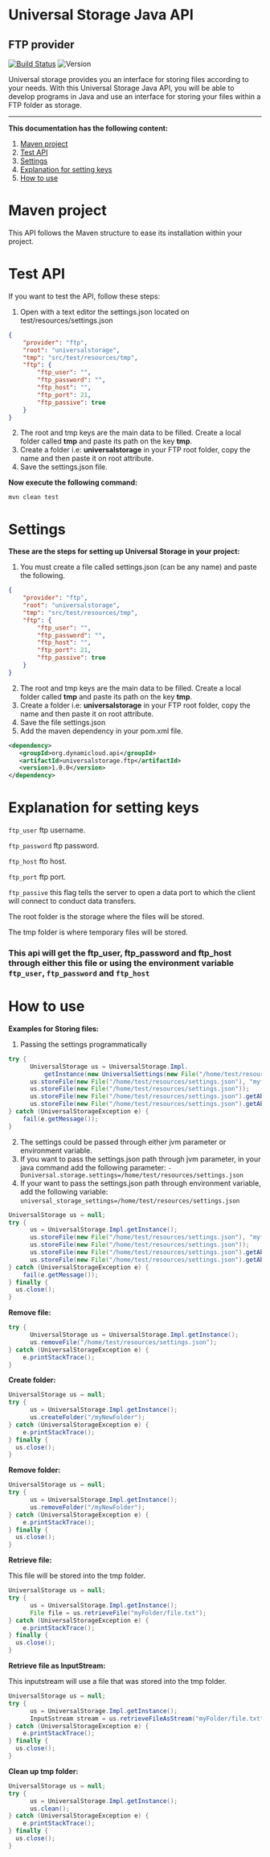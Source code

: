 # Universal Storage Java API
## FTP provider

[![Build Status](https://travis-ci.org/dynamicloud/universal_storage_java_ftp_api.svg?branch=master)](https://travis-ci.org/dynamicloud/universal_storage_java_ftp_api)
![Version](https://img.shields.io/badge/api-v1.0.0-brightgreen.svg)

Universal storage provides you an interface for storing files according to your needs. With this Universal Storage Java API, you will be able to develop programs in Java and use an interface for storing your files within a FTP folder as storage.

<hr>

**This documentation has the following content:**

1. [Maven project](maven-project)
2. [Test API](#test-api)
3. [Settings](#settings)
4. [Explanation for setting keys](#explanation-for-setting-keys)
5. [How to use](#how-to-use)

# Maven project
This API follows the Maven structure to ease its installation within your project.

# Test API
If you want to test the API, follow these steps:

1. Open with a text editor the settings.json located on test/resources/settings.json
```json
{
	"provider": "ftp",
	"root": "universalstorage",
	"tmp": "src/test/resources/tmp",
	"ftp": {
		"ftp_user": "",
		"ftp_password": "",
		"ftp_host": "",
		"ftp_port": 21,
		"ftp_passive": true
	}
}
```
2. The root and tmp keys are the main data to be filled.  Create a local folder called **tmp** and paste its path on the key **tmp**.
3. Create a folder i.e: **universalstorage** in your FTP root folder, copy the name and then paste it on root attribute.
4. Save the settings.json file.

**Now execute the following command:**

`mvn clean test` 

# Settings
**These are the steps for setting up Universal Storage in your project:**
1. You must create a file called settings.json (can be any name) and paste the following. 
```json
{
	"provider": "ftp",
	"root": "universalstorage",
	"tmp": "src/test/resources/tmp",
	"ftp": {
		"ftp_user": "",
		"ftp_password": "",
		"ftp_host": "",
		"ftp_port": 21,
		"ftp_passive": true
	}
}
```
2. The root and tmp keys are the main data to be filled.  Create a local folder called **tmp** and paste its path on the key **tmp**.
3. Create a folder i.e: **universalstorage** in your FTP root folder, copy the name and then paste it on root attribute.
4. Save the file settings.json
5. Add the maven dependency in your pom.xml file.

```xml
<dependency>
   <groupId>org.dynamicloud.api</groupId>
   <artifactId>universalstorage.ftp</artifactId>
   <version>1.0.0</version>
</dependency>
```

# Explanation for setting keys
`ftp_user` ftp username. 

`ftp_password` ftp password.

`ftp_host` fto host.

`ftp_port` ftp port.

`ftp_passive` this flag tells the server to open a data port to which the client will connect to conduct data transfers.

The root folder is the storage where the files will be stored.

The tmp folder is where temporary files will be stored.

### This api will get the ftp_user, ftp_password and ftp_host through either this file or using the environment variable `ftp_user`, `ftp_password` and `ftp_host`

# How to use
**Examples for Storing files:**

1. Passing the settings programmatically
```java
try {
      UniversalStorage us = UniversalStorage.Impl.
          getInstance(new UniversalSettings(new File("/home/test/resources/settings.json")));
      us.storeFile(new File("/home/test/resources/settings.json"), "myfolder/innerfolder");
      us.storeFile(new File("/home/test/resources/settings.json"));
      us.storeFile(new File("/home/test/resources/settings.json").getAbsolutePath(), "myfolder/innerfolder");
      us.storeFile(new File("/home/test/resources/settings.json").getAbsolutePath());
} catch (UniversalStorageException e) {
    fail(e.getMessage());
}
```
2. The settings could be passed through either jvm parameter or environment variable.
3. If you want to pass the settings.json path through jvm parameter, in your java command add the following parameter:
     `-Duniversal.storage.settings=/home/test/resources/settings.json`
4. If your want to pass the settings.json path through environment variable, add the following variable:
     `universal_storage_settings=/home/test/resources/settings.json`

```java
UniversalStorage us = null;
try {
      us = UniversalStorage.Impl.getInstance();
      us.storeFile(new File("/home/test/resources/settings.json"), "myfolder/innerfolder");
      us.storeFile(new File("/home/test/resources/settings.json"));
      us.storeFile(new File("/home/test/resources/settings.json").getAbsolutePath(), "myfolder/innerfolder");
      us.storeFile(new File("/home/test/resources/settings.json").getAbsolutePath());
} catch (UniversalStorageException e) {
    fail(e.getMessage());
} finally {
  us.close();
}
```

**Remove file:**
```java
try {
      UniversalStorage us = UniversalStorage.Impl.getInstance();
      us.removeFile("/home/test/resources/settings.json");
} catch (UniversalStorageException e) {
    e.printStackTrace();
}

```

**Create folder:**

```java
UniversalStorage us = null;
try {
      us = UniversalStorage.Impl.getInstance();
      us.createFolder("/myNewFolder");
} catch (UniversalStorageException e) {
    e.printStackTrace();
} finally {
  us.close();
}

```

**Remove folder:**
```java
UniversalStorage us = null;
try {
      us = UniversalStorage.Impl.getInstance();
      us.removeFolder("/myNewFolder");
} catch (UniversalStorageException e) {
    e.printStackTrace();
} finally {
  us.close();
}
```

**Retrieve file:**

This file will be stored into the tmp folder.
```java
UniversalStorage us = null;
try {
      us = UniversalStorage.Impl.getInstance();
      File file = us.retrieveFile("myFolder/file.txt");
} catch (UniversalStorageException e) {
    e.printStackTrace();
} finally {
  us.close();
}
```

**Retrieve file as InputStream:**

This inputstream will use a file that was stored into the tmp folder.
```java
UniversalStorage us = null;
try {
      us = UniversalStorage.Impl.getInstance();
      InputSstream stream = us.retrieveFileAsStream("myFolder/file.txt");
} catch (UniversalStorageException e) {
    e.printStackTrace();
} finally {
  us.close();
}
```

**Clean up tmp folder:**
```java
UniversalStorage us = null;
try {
      us = UniversalStorage.Impl.getInstance();
      us.clean();
} catch (UniversalStorageException e) {
    e.printStackTrace();
} finally {
  us.close();
}
```
